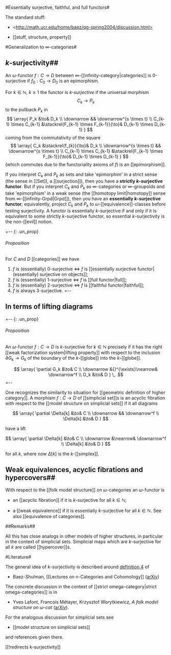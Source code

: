 #Essentially surjective, faithful, and full functors#

The standard stuff: 

* &lt;http://math.ucr.edu/home/baez/qg-spring2004/discussion.html>

* [[stuff, structure, property]]


#Generalization to $\infty$-categories#

## $k$-surjectivity##

An $\omega$-functor $f : C \to D$ between $\infty$-[[infinity-category|categories]] is 
0-surjective if $f_0 : C_0 \to D_0$ is an epimorphism.

For $k \in \mathbb{N}$, $k \geq 1$ the functor is _$k$-surjective_ 
if the universal morphism 
$$
  C_k \to P_k
$$
to the pullback $P_k$ in
$$
  \array{
     P_k
     &\to&
     D_k
     \\
     \downarrow && \downarrow^{s \times t}
     \\
     C_{k-1} \times C_{k-1}
     &\stackrel{F_{k-1} \times F_{k-1}}{\to}&
     D_{k-1} \times D_{k-1}
  }
$$
coming from the commutativity of the square
$$
  \array{
     C_k
     &\stackrel{f_{k}}{\to}&
     D_k
     \\
     \downarrow^{s \times t} && \downarrow^{s \times t}
     \\
     C_{k-1} \times C_{k-1}
     &\stackrel{F_{k-1} \times F_{k-1}}{\to}&
     D_{k-1} \times D_{k-1}
  }
$$
(which commutes due to the functoriality axioms of $f$) is an [[epimorphism]].

If you interpret $C_k$ and $P_k$ as sets and take 'epimorphim' in a strict sense (the sense in [[Set]], a [[surjection]]), then you have a __strictly $k$-surjective functor__.  But if you interpret $C_k$ and $P_k$ as $\infty$-categories or $\infty$-groupoids and take 'epimorphism' in a weak sense (the [[homotopy limit|homotopy]] sense from $\infty$-[[infinity-Grpd|Grpd]]), then you have an __essentially $k$-surjective functor__; equivalently, project $C_k$ and $P_k$ to $\omega$-[[equivalence]]-classes before testing surjectivity.  A functor is essentially $k$-surjective if and only if it is equivalent to some strictly $k$-surjective functor, so essential $k$-surjectivity is the non-[[evil]] notion.


+-- {: .un_prop}
###### Proposition

For $C$ and $D$ [[categories]] we have

 1. $f$ is (essentially) $0$-surjective $\Leftrightarrow$
    $f$ is [[essentially surjective functor|(essentially) surjective on objects]];
 2. $f$ is (essentially) $1$-surjective $\Leftrightarrow$ $f$ is [[full functor|full]];
 3. $f$ is (essentially) $2$-surjective $\Leftrightarrow$ $f$ is [[faithful functor|faithful]];
 4. $f$ is always $3$-surjective.
=--


## In terms of lifting diagrams ##

+-- {: .un_prop}
###### Proposition

An $\omega$-functor $f : C \to D$ is $k$-surjective for $k \in \mathbb{N}$ precisely if it has the right [[weak factorization system|lifting property]] with respect to the inclusion $\partial G_{k} \to G_k$ of the boundary of the $k$-[[globe]] into the $k$-[[globe]].

$$
  \array{
    \partial G_k &\to& C
    \\
    \downarrow &{}^{\exists}\nearrow& \downarrow^f
    \\
    G_k &\to& D
  }
  \,.
$$
=--


One recognizes the similarity to situation for [[geometric definition of higher category]]. A morphism $f : C \to D$ of [[simplicial set]]s is an acyclic fibration with respect to the [[model structure on simplicial sets]] if it all diagrams

$$
  \array{
    \partial \Delta[k] &\to& C
    \\
    \downarrow && \downarrow^f
    \\
    \Delta[k] &\to& D
  }
$$

have a lift

$$
  \array{
    \partial \Delta[k] &\to& C
    \\
    \downarrow &\nearrow& \downarrow^f
    \\
    \Delta[k] &\to& D
  }
$$

for all $k$, where now $\Delta[k]$ is the $k$-[[simplex]].


## Weak equivalences, acyclic fibrations and hypercovers##

With respect to the [[folk model structure]]  on $\omega$-categories an $\omega$-functor is 

* an [[acyclic fibration]] if it is $k$-surjective for all $k \in \mathbb{N}$;

* a [[weak equivalence]] if it is essentially $k$-surjective for all $k \in \mathbb{N}$.
See also [[equivalence of categories]].


##Remarks##

All this has close analogs in other models of higher structures, in particular in the context of simplicial sets. Simplicial maps which are $k$-surjective for all $k$ are called [[hypercover]]s.


#Literature#

The general idea of $k$-surjectivity is described around [definition 4](http://arxiv.org/PS_cache/math/pdf/0608/0608420v2.pdf#page=17) of

* Baez-Shulman, [[Lectures on n-Categories and Cohomology]]
([arXiv](http://arxiv.org/abs/math.CT/0608420))

The concrete discussion in the context of [[strict omega-category|strict omega-categories]] is in

* Yves Lafont, Francois M&eacute;tayer, Krzysztof Worytkiewicz, _A folk model structure on $\omega$-cat_ ([arXiv](http://arxiv.org/abs/0712.0617)).

For the analogous discussion for simplicial sets see 

* [[model structure on simplicial sets]]

and references given there.



[[!redirects k-surjectivity]]